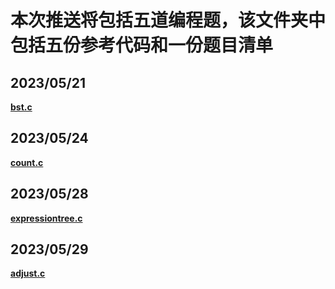 # 本次推送将包括五道编程题，该文件夹中包括五份参考代码和一份题目清单

## **2023/05/21** 
**[bst.c](https://github.com/MossDream/Data-Structure-Learning-C/blob/main/Episode%205/bst.c)**

## **2023/05/24** 
**[count.c](https://github.com/MossDream/Data-Structure-Learning-C/blob/main/Episode%205/count.c)**

## **2023/05/28** 
**[expressiontree.c](https://github.com/MossDream/Data-Structure-Learning-C/blob/main/Episode%205/expressiontree.c)**

## **2023/05/29** 
**[adjust.c](https://github.com/MossDream/Data-Structure-Learning-C/blob/main/Episode%205/adjust.c)**
